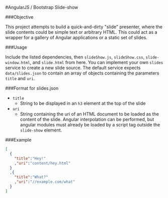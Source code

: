 #AngularJS / Bootstrap Slide-show

###Objective

This project attempts to build a quick-and-dirty "slide" presenter,
where the slide contents could be simple text or arbitrary HTML. This
could act as a wrapper for a gallery of Angular applications or a static set of
slides.

###Usage

Include the listed dependencies, then `slideShow.js`, `slideShow.css`,
`slide-window.html`, and `slide.html` from here. You can implement your own
`slides` service to create a new slide source. The default service expects
`data/slides.json` to contain an array of objects containing the parameters
`title` and `uri`.

###Format for slides.json

 - `title`
   - String to be displayed in an `h3` element at the top of the slide
 - `uri`
   - String containing the uri of an HTML document to be loaded as the
     content of the slide. Angular interpolation can be performed, but
     angular modules must already be loaded by a script tag outside the
     `slide-show` element.

###Example

```json
[
  {
    "title":"Hey!"
    ,"uri":"content/hey.html"
  }
  ,{
    "title":"What?"
    ,"uri":"//example.com/what"
  }
]
```

